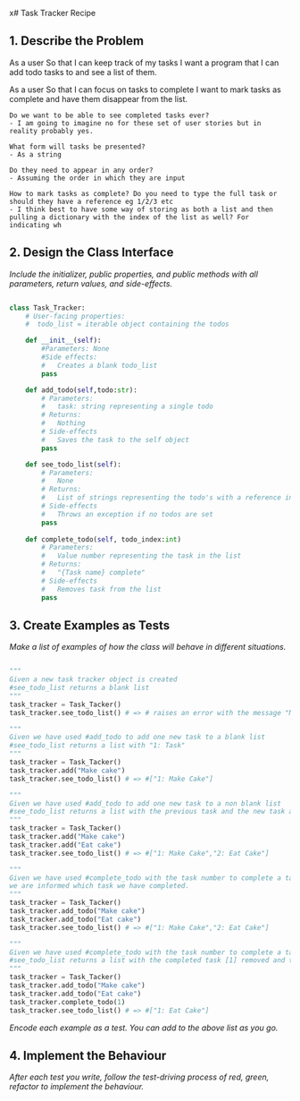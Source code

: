 x# Task Tracker Recipe

## 1. Describe the Problem

<!-- User Stories -->

As a user
So that I can keep track of my tasks
I want a program that I can add todo tasks to and see a list of them.

As a user
So that I can focus on tasks to complete
I want to mark tasks as complete and have them disappear from the list.

<!-- Questions to ask product owner: -->
    Do we want to be able to see completed tasks ever?
    - I am going to imagine no for these set of user stories but in reality probably yes.

    What form will tasks be presented?
    - As a string

    Do they need to appear in any order?
    - Assuming the order in which they are input

    How to mark tasks as complete? Do you need to type the full task or should they have a reference eg 1/2/3 etc
    - I think best to have some way of storing as both a list and then pulling a dictionary with the index of the list as well? For indicating wh

## 2. Design the Class Interface

_Include the initializer, public properties, and public methods with all parameters, return values, and side-effects._


```python

class Task_Tracker:
    # User-facing properties:
    #  todo_list = iterable object containing the todos

    def __init__(self):
        #Parameters: None
        #Side effects:
        #   Creates a blank todo_list
        pass

    def add_todo(self,todo:str):
        # Parameters:
        #   task: string representing a single todo
        # Returns:
        #   Nothing
        # Side-effects
        #   Saves the task to the self object
        pass

    def see_todo_list(self):
        # Parameters:
        #   None
        # Returns:
        #   List of strings representing the todo's with a reference indicating the current index of the list
        # Side-effects
        #   Throws an exception if no todos are set
        pass
    
    def complete_todo(self, todo_index:int)
        # Parameters:
        #   Value number representing the task in the list
        # Returns:
        #   "{Task name} complete"
        # Side-effects
        #   Removes task from the list
        pass

``` 

## 3. Create Examples as Tests

_Make a list of examples of how the class will behave in different situations._

``` python

"""
Given a new task tracker object is created
#see_todo_list returns a blank list
"""
task_tracker = Task_Tacker()
task_tracker.see_todo_list() # => # raises an error with the message "No tasks to do."

"""
Given we have used #add_todo to add one new task to a blank list
#see_todo_list returns a list with "1: Task"
"""
task_tracker = Task_Tacker()
task_tracker.add("Make cake")
task_tracker.see_todo_list() # => #["1: Make Cake"]

"""
Given we have used #add_todo to add one new task to a non blank list
#see_todo_list returns a list with the previous task and the new task at the end "[1: Task , 2:Task2]"
"""
task_tracker = Task_Tacker()
task_tracker.add("Make cake")
task_tracker.add("Eat cake")
task_tracker.see_todo_list() # => #["1: Make Cake","2: Eat Cake"]

"""
Given we have used #complete_todo with the task number to complete a task on a non blank list
we are informed which task we have completed.
"""
task_tracker = Task_Tacker()
task_tracker.add_todo("Make cake")
task_tracker.add_todo("Eat cake")
task_tracker.see_todo_list() # => #["1: Make Cake","2: Eat Cake"]

"""
Given we have used #complete_todo with the task number to complete a task on a non blank list "[1: Task , 2:Task2, 3:Task3]"
#see_todo_list returns a list with the completed task [1] removed and the remaining tasks re-ordered "[1: Task2 , 2:Task3]"
"""
task_tracker = Task_Tacker()
task_tracker.add_todo("Make cake")
task_tracker.add_todo("Eat cake")
task_tracker.complete_todo(1)
task_tracker.see_todo_list() # => #["1: Eat Cake"]

```

_Encode each example as a test. You can add to the above list as you go._

## 4. Implement the Behaviour

_After each test you write, follow the test-driving process of red, green, refactor to implement the behaviour._
